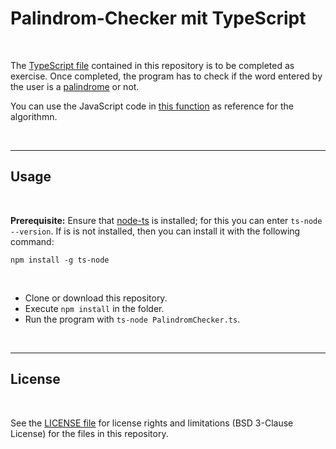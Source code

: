 # Palindrom-Checker mit TypeScript #

<br>

The [TypeScript file](PalindromChecker.ts) contained in this repository is to be completed as exercise.
Once completed, the program has to check if the word entered by the user is a [palindrome](https://en.wikipedia.org/wiki/Palindrome) or not.

You can use the JavaScript code in [this function](https://github.com/MDecker-MobileComputing/HTML_BootstrapUndJQuery/blob/master/docs/PalindromChecker/meinCode.js#L15-L37) as reference for the algorithmn.

<br>

----
## Usage ##

<br>

**Prerequisite:**
Ensure that [node-ts](https://www.npmjs.com/package/ts-node) is installed; for this you can enter `ts-node --version`. If is is not installed, then you can install it with the following command:
```
npm install -g ts-node
```

<br>

* Clone or download this repository.
* Execute `npm install` in the folder.
* Run the program with `ts-node PalindromChecker.ts`.

<br>

----

## License ##

<br>

See the [LICENSE file](LICENSE.md) for license rights and limitations (BSD 3-Clause License)
for the files in this repository.

<br>
